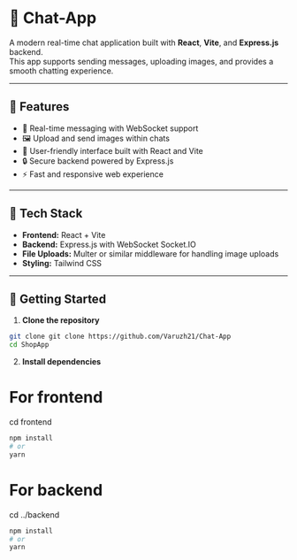 # 💬 Chat-App

A modern real-time chat application built with **React**, **Vite**, and **Express.js** backend.  
This app supports sending messages, uploading images, and provides a smooth chatting experience.

---

## 🚀 Features

- 💬 Real-time messaging with WebSocket support  
- 🖼️ Upload and send images within chats  
- 👤 User-friendly interface built with React and Vite  
- 🔒 Secure backend powered by Express.js  
- ⚡ Fast and responsive web experience  

---

## 🧩 Tech Stack

- **Frontend:** React + Vite  
- **Backend:** Express.js with WebSocket  Socket.IO
- **File Uploads:** Multer or similar middleware for handling image uploads  
- **Styling:** Tailwind CSS  

---

## 🚀 Getting Started

1. **Clone the repository**

```bash
git clone git clone https://github.com/Varuzh21/Chat-App
cd ShopApp
```

2. **Install dependencies**

# For frontend
cd frontend
```bash
npm install
# or
yarn
```

# For backend
cd ../backend

```bash
npm install
# or
yarn
